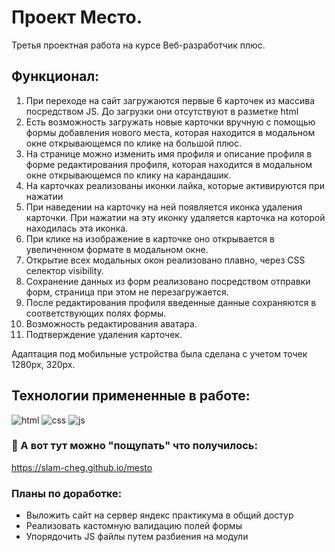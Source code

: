 # Проект Место.

Третья проектная работа на курсе Веб-разработчик плюс.

## Функционал:
1. При переходе на сайт загружаются первые 6 карточек из массива посредством JS. До загрузки они отсутствуют в разметке html
2. Есть возможность загружать новые карточки вручную с помощью формы добавления нового места, которая находится в модальном окне открывающемся по клике на большой плюс. 
3. На странице можно изменить имя профиля и описание профиля в форме редактирования профиля, которая находится в модальном окне открывающемся по клику на карандашик.
4. На карточках реализованы иконки лайка, которые активируются при нажатии
5. При наведении на карточку на ней появляется иконка удаления карточки. При нажатии на эту иконку удаляется карточка на которой находилась эта иконка.
6. При клике на изображение в карточке оно открывается в увеличенном формате в модальном окне.
7. Открытие всех модальных окон реализовано плавно, через CSS селектор visibility.
8. Сохранение данных из форм реализовано посредством отправки форм, страница при этом не перезагружается.
9. После редактирования профиля введенные данные сохраняются в соответствующих полях формы.
10. Возможность редактирования аватара.
11. Подтверждение удаления карточек.

Адаптация под мобильные устройства была сделана с учетом точек 1280px, 320px.

## Технологии примененные в работе:
![html](https://user-images.githubusercontent.com/83250260/128259124-e415e17f-43b8-47e2-bafb-c83fe8e5f560.png)
![css](https://user-images.githubusercontent.com/83250260/128259123-b7e7f1dc-c266-410b-99d9-de6d69d78b24.png)
![js](https://user-images.githubusercontent.com/83250260/128259125-7f728f8d-2d15-425c-a1f8-918690d03aca.png)


### 🖖 А вот тут можно "пощупать" что получилось:
https://slam-cheg.github.io/mesto

### Планы по доработке:
* Выложить сайт на сервер яндекс практикума в общий достур
* Реализовать кастомную валидацию полей формы
* Упорядочить JS файлы путем разбиения на модули
